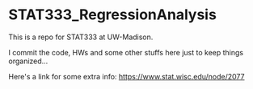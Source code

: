 # STAT333_RegressionAnalysis
This is a repo for STAT333 at UW-Madison. 

I commit the code, HWs and some other stuffs here just to keep things organized...

Here's a link for some extra info: https://www.stat.wisc.edu/node/2077

